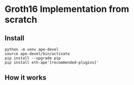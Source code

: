 # Groth16 Implementation from scratch

## Install

```
python -m venv ape-devel
source ape-devel/bin/activate
pip install --upgrade pip
pip install eth-ape'[recommended-plugins]'
```

## How it works

#